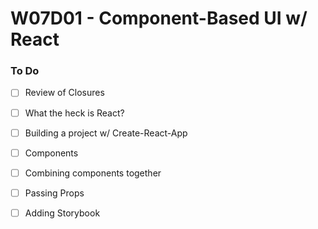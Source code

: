 # W07D01 - Component-Based UI w/ React

### To Do
- [ ] Review of Closures
- [ ] What the heck is React?
- [ ] Building a project w/ Create-React-App
- [ ] Components
- [ ] Combining components together
- [ ] Passing Props
- [ ] Adding Storybook





















# 
